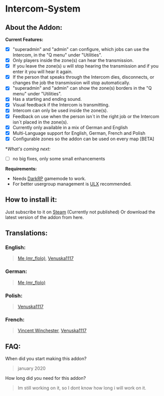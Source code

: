 # Intercom-System

## About the Addon:
**Current Features:**
- [x] "superadmin" and "admin" can configure, which jobs can use the Intercom, in the "Q menu" under "Utilities".
- [x] Only players inside the zone(s) can hear the transmission.
- [x] If you leave the zone(s) u will stop hearing the transmission and if you enter it you will hear it again.
- [x] If the person that speaks through the Intercom dies, disconnects, or changes the job the transmission will stop automatically. 
- [x] "superadmin" and "admin" can show the zone(s) borders in the "Q menu" under "Utilities".
- [x] Has a starting and ending sound. 
- [x] Visual feedback if the Intercom is transmitting.
- [x] Intercom can only be used inside the zone(s). 
- [x] Feedback on use when the person isn´t in the right job or the Intercom isn´t placed in the zone(s).
- [x] Currently only available in a mix of German and English
- [X] Multi-Language support for English, German, French and Polish
- [X] Configurable zones so the addon can be used on every map [BETA]

**What's coming next:*
- [ ] no big fixes, only some small enhancements

**Requirements:**
- Needs [DarkRP](https://steamcommunity.com/sharedfiles/filedetails/?id=248302805) gamemode to work.
- For better usergroup management is [ULX](https://steamcommunity.com/sharedfiles/filedetails/?id=557962280) recommended.

## How to install it: 
Just subscribe to it on [Steam](https://steamcommunity.com/sharedfiles/filedetails/?id=2147062567) (Currently not published)
Or download the latest version of the addon from here.

## Translations: 

### English:
> [Me (mr_flolo)](https://steamcommunity.com/id/mrflolo/), [Venuska1117](https://steamcommunity.com/id/Venuska1117/)

### German: 
> [Me (mr_flolo)](https://steamcommunity.com/id/mrflolo/)

### Polish:
> [Venuska1117](https://steamcommunity.com/id/Venuska1117/)

### French:
> [Vincent Winchester](https://steamcommunity.com/id/vincent-winchester/), [Venuska1117](https://steamcommunity.com/id/Venuska1117/)


## FAQ: 

When did you start making this addon? 
> january 2020

How long did you need for this addon?
> Im still working on it, so I dont know how long i will work on it.

